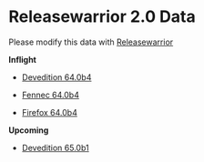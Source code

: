 

Releasewarrior 2.0 Data
=======================

Please modify this data with [Releasewarrior](https://github.com/mozilla-releng/releasewarrior-2.0)

**Inflight**

* [Devedition 64.0b4](/inflight/devedition/devedition-devedition-64.0b4.md)

* [Fennec 64.0b4](/inflight/fennec/fennec-beta-64.0b4.md)

* [Firefox 64.0b4](/inflight/firefox/firefox-beta-64.0b4.md)

**Upcoming**

* [Devedition 65.0b1](/upcoming/devedition/devedition-devedition-65.0b1.md)

